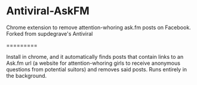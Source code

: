 Antiviral-AskFM
=========

Chrome extension to remove attention-whoring ask.fm posts on Facebook. Forked from supdegrave's Antiviral

=========

Install in chrome, and it automatically finds posts that contain links to an Ask.fm url (a website for attention-whoring girls to receive anonymous questions from potential suitors)
and removes said posts. Runs entirely in the background.
